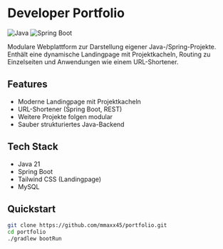 # Developer Portfolio

![Java](https://img.shields.io/badge/Java-21-blue)
![Spring Boot](https://img.shields.io/badge/Spring%20Boot-3.x-brightgreen)

Modulare Webplattform zur Darstellung eigener Java-/Spring-Projekte. Enthält eine dynamische Landingpage mit Projektkacheln, Routing zu Einzelseiten und Anwendungen wie einem URL-Shortener.

## Features

- Moderne Landingpage mit Projektkacheln
- URL-Shortener (Spring Boot, REST)
- Weitere Projekte folgen modular
- Sauber strukturiertes Java-Backend

## Tech Stack

- Java 21
- Spring Boot
- Tailwind CSS (Landingpage)
- MySQL

## Quickstart

```bash
git clone https://github.com/mmaxx45/portfolio.git
cd portfolio
./gradlew bootRun
